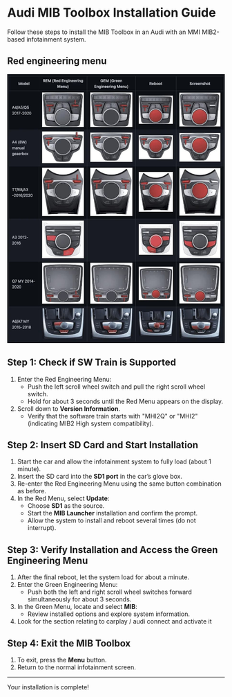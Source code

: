 # Audi MIB Toolbox Installation Guide

Follow these steps to install the MIB Toolbox in an Audi with an MMI MIB2-based infotainment system.

## Red engineering menu
![Red Engineering Menu](./redmenu.jpg)

## Step 1: Check if SW Train is Supported
1. Enter the Red Engineering Menu:
   - Push the left scroll wheel switch and pull the right scroll wheel switch.
   - Hold for about 3 seconds until the Red Menu appears on the display.
2. Scroll down to **Version Information**.
   - Verify that the software train starts with "MHI2Q" or "MHI2" (indicating MIB2 High system compatibility).

## Step 2: Insert SD Card and Start Installation
1. Start the car and allow the infotainment system to fully load (about 1 minute).
2. Insert the SD card into the **SD1 port** in the car’s glove box.
3. Re-enter the Red Engineering Menu using the same button combination as before.
4. In the Red Menu, select **Update**:
   - Choose **SD1** as the source.
   - Start the **MIB Launcher** installation and confirm the prompt.
   - Allow the system to install and reboot several times (do not interrupt).

## Step 3: Verify Installation and Access the Green Engineering Menu
1. After the final reboot, let the system load for about a minute.
2. Enter the Green Engineering Menu:
   - Push both the left and right scroll wheel switches forward simultaneously for about 3 seconds.
3. In the Green Menu, locate and select **MIB**:
   - Review installed options and explore system information.
4. Look for the section relating to carplay / audi connect and activate it

## Step 4: Exit the MIB Toolbox
1. To exit, press the **Menu** button.
2. Return to the normal infotainment screen.

---

Your installation is complete!
